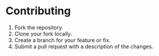 # Contributing
1. Fork the repository.
2. Clone your fork locally.
3. Create a branch for your feature or fix.
4. Submit a pull request with a description of the changes.
